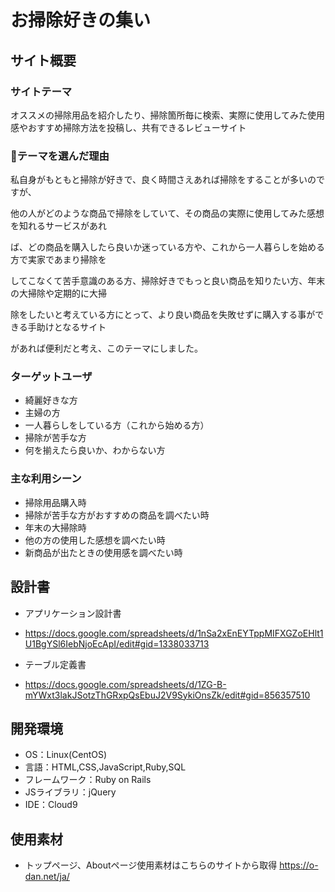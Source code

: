 # お掃除好きの集い

## サイト概要
### サイトテーマ
<p>オススメの掃除用品を紹介したり、掃除箇所毎に検索、実際に使用してみた使用感やおすすめ掃除方法を投稿し、共有できるレビューサイト</p>


### :purse:テーマを選んだ理由
<p>私自身がもともと掃除が好きで、良く時間さえあれば掃除をすることが多いのですが、</p>
<p>他の人がどのような商品で掃除をしていて、その商品の実際に使用してみた感想を知れるサービスがあれ</p>
<p>ば、どの商品を購入したら良いか迷っている方や、これから一人暮らしを始める方で実家であまり掃除を</p>
<p>してこなくて苦手意識のある方、掃除好きでもっと良い商品を知りたい方、年末の大掃除や定期的に大掃</p>
<p>除をしたいと考えている方にとって、より良い商品を失敗せずに購入する事ができる手助けとなるサイト</p>
<p>があれば便利だと考え、このテーマにしました。</p>


### ターゲットユーザ
- 綺麗好きな方
- 主婦の方
- 一人暮らしをしている方（これから始める方）
- 掃除が苦手な方
- 何を揃えたら良いか、わからない方


### 主な利用シーン
- 掃除用品購入時
- 掃除が苦手な方がおすすめの商品を調べたい時
- 年末の大掃除時
- 他の方の使用した感想を調べたい時
- 新商品が出たときの使用感を調べたい時


## 設計書
- アプリケーション設計書
- https://docs.google.com/spreadsheets/d/1nSa2xEnEYTppMIFXGZoEHlt1U1BgYSl6IebNjoEcApI/edit#gid=1338033713

- テーブル定義書
- https://docs.google.com/spreadsheets/d/1ZG-B-mYWxt3lakJSotzThGRxpQsEbuJ2V9SykiOnsZk/edit#gid=856357510


## 開発環境
- OS：Linux(CentOS)
- 言語：HTML,CSS,JavaScript,Ruby,SQL
- フレームワーク：Ruby on Rails
- JSライブラリ：jQuery
- IDE：Cloud9


## 使用素材
- トップページ、Aboutページ使用素材はこちらのサイトから取得
https://o-dan.net/ja/
